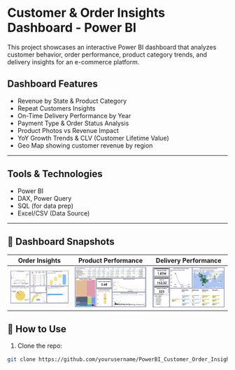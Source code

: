 # Customer & Order Insights Dashboard - Power BI

This project showcases an interactive Power BI dashboard that analyzes customer behavior, order performance, product category trends, and delivery insights for an e-commerce platform.


##  Dashboard Features

-  Revenue by State & Product Category
-  Repeat Customers Insights
-  On-Time Delivery Performance by Year
-  Payment Type & Order Status Analysis
-  Product Photos vs Revenue Impact
-  YoY Growth Trends & CLV (Customer Lifetime Value)
-  Geo Map showing customer revenue by region

---

##  Tools & Technologies

- Power BI
- DAX, Power Query
- SQL (for data prep)
- Excel/CSV (Data Source)

---

## 📸 Dashboard Snapshots

| Order Insights | Product Performance | Delivery Performance |
|----------------|---------------------|----------------------|
| ![Order](https://github.com/Junaid30121997/PowerBI_Customer_Order_Insights/blob/main/Screenshot%202025-07-17%20142040.png) | ![Product](https://github.com/Junaid30121997/PowerBI_Customer_Order_Insights/blob/main/Screenshot%202025-07-17%20152437.png) | ![Delivery](https://github.com/Junaid30121997/PowerBI_Customer_Order_Insights/blob/main/Screenshot%202025-07-17%20142103.png) |







## 📌 How to Use

1. Clone the repo:
```bash
git clone https://github.com/yourusername/PowerBI_Customer_Order_Insights.git
